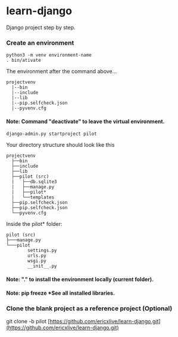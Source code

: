 # learn-django
Django project step by step.

### Create an environment

```
python3 -m venv environment-name
. bin/ativate
````
The environment after the command above...

```
projectvenv
  |--bin
  |--include
  |--lib
  |--pip.selfcheck.json
  |--pyvenv.cfg
```


#### Note: Command "deactivate" to leave the virtual environment.

```
django-admin.py startproject pilot
```

Your directory structure should look like this

```
projectvenv
  ├──bin
  ├──include
  ├──lib
  ├──pilot (src)
  |   ├──db.sqlite3
  |   ├──manage.py
  |   ├──pilot*
  |   └──templates
  ├──pip.selfcheck.json
  ├──pip.selfcheck.json
  └──pyvenv.cfg
```

Inside the pilot* folder:

```
pilot (src)
├───manage.py
└───pilot
        settings.py
        urls.py
        wsgi.py
        __init__.py
```


#### Note: "." to install the environment locally (current folder).
#### Note: pip freeze *See all installed libraries.

### Clone the blank project as a reference project (Optional)
git clone -b pilot [https://github.com/ericxlive/learn-django.git](https://github.com/ericxlive/learn-django.git)
